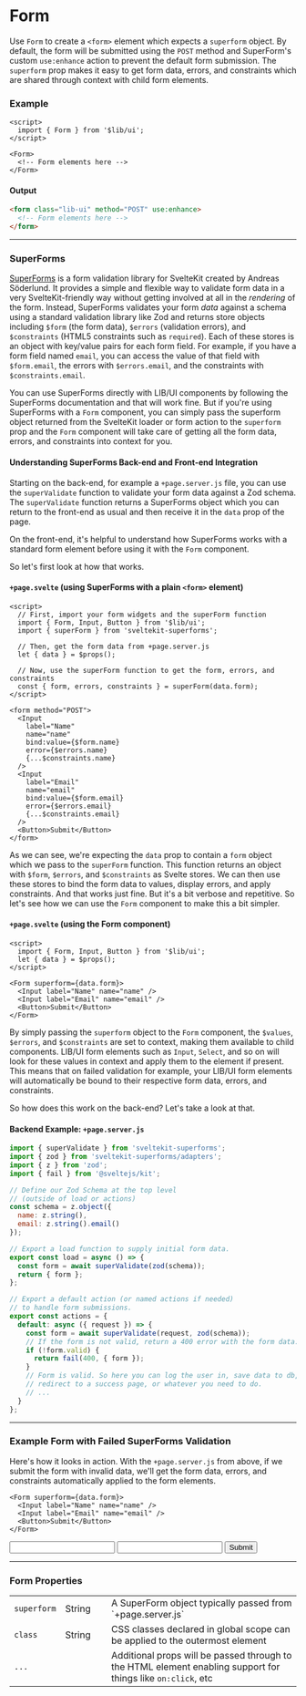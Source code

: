 <script>
  import { Form, Input, Button } from '$lib/ui';
  import Table from '$lib/components/Table.svelte';

  let { data } = $props();  
</script>

# Form

Use `Form` to create a `<form>` element which expects a `superform` object. By default, the form
will be submitted using the `POST` method and SuperForm's custom `use:enhance` action to prevent the
default form submission. The `superform` prop makes it easy to get form data, errors, and
constraints which are shared through context with child form elements.

### Example

```svelte
<script>
  import { Form } from '$lib/ui';
</script>

<Form>
  <!-- Form elements here -->
</Form>
```

#### Output

```html
<form class="lib-ui" method="POST" use:enhance>
  <!-- Form elements here -->
</form>
```
---

### SuperForms

[SuperForms](https://superforms.rocks) is a form validation library for SvelteKit created by Andreas
Söderlund. It provides a simple and flexible way to validate form data in a very SvelteKit-friendly
way without getting involved at all in the *rendering* of the form. Instead, SuperForms validates
your form *data* against a schema using a standard validation library like Zod and returns store
objects including `$form` (the form data), `$errors` (validation errors), and `$constraints` (HTML5
constraints such as `required`). Each of these stores is an object with key/value pairs for each
form field. For example, if you have a form field named `email`, you can access the value of that
field with `$form.email`, the errors with `$errors.email`, and the constraints with
`$constraints.email`.

You can use SuperForms directly with LIB/UI components by following the SuperForms documentation and
that will work fine. But if you're using SuperForms with a `Form` component, you can simply pass the
superform object returned from the SvelteKit loader or form action to the `superform` prop and the
`Form` component will take care of getting all the form data, errors, and constraints into context
for you.

#### Understanding SuperForms Back-end and Front-end Integration

Starting on the back-end, for example a `+page.server.js` file, you can use the `superValidate`
function to validate your form data against a Zod schema. The `superValidate` function returns a
SuperForms object which you can return to the front-end as usual and then receive it in the `data`
prop of the page.

On the front-end, it's helpful to understand how SuperForms works with a standard form element
before using it with the `Form` component. 

So let's first look at how that works.

#### `+page.svelte` (using SuperForms with a plain `<form>` element)
  
```svelte
<script>
  // First, import your form widgets and the superForm function
  import { Form, Input, Button } from '$lib/ui';
  import { superForm } from 'sveltekit-superforms';

  // Then, get the form data from +page.server.js
  let { data } = $props();

  // Now, use the superForm function to get the form, errors, and constraints
  const { form, errors, constraints } = superForm(data.form);
</script>

<form method="POST">
  <Input 
    label="Name" 
    name="name" 
    bind:value={$form.name} 
    error={$errors.name}
    {...$constraints.name}
  />
  <Input
    label="Email" 
    name="email" 
    bind:value={$form.email} 
    error={$errors.email}
    {...$constraints.email}
  />
  <Button>Submit</Button>
</form>
```
As we can see, we're expecting the `data` prop to contain a `form` object which we pass to the
`superForm` function. This function returns an object with `$form`, `$errors`, and `$constraints` as
Svelte stores. We can then use these stores to bind the form data to values, display errors, and
apply constraints. And that works just fine. But it's a bit verbose and repetitive. So let's see how
we can use the `Form` component to make this a bit simpler.


#### `+page.svelte` (using the Form component)
  
```svelte
<script>
  import { Form, Input, Button } from '$lib/ui';
  let { data } = $props();
</script>

<Form superform={data.form}>
  <Input label="Name" name="name" />
  <Input label="Email" name="email" />
  <Button>Submit</Button>
</Form>

```

By simply passing the `superform` object to the `Form` component, the `$values`, `$errors`, and
`$constraints` are set to context, making them available to child components. LIB/UI form elements
such as `Input`, `Select`, and so on will look for these values in context and apply them to the
element if present. This means that on failed validation for example, your LIB/UI form elements will
automatically be bound to their respective form data, errors, and constraints.

So how does this work on the back-end? Let's take a look at that.

#### Backend Example: `+page.server.js`

```js
import { superValidate } from 'sveltekit-superforms';
import { zod } from 'sveltekit-superforms/adapters';
import { z } from 'zod';
import { fail } from '@sveltejs/kit';

// Define our Zod Schema at the top level
// (outside of load or actions)
const schema = z.object({
  name: z.string(),
  email: z.string().email()
});

// Export a load function to supply initial form data.
export const load = async () => {
  const form = await superValidate(zod(schema));
  return { form };
};

// Export a default action (or named actions if needed) 
// to handle form submissions.
export const actions = {
  default: async ({ request }) => {
    const form = await superValidate(request, zod(schema));
    // If the form is not valid, return a 400 error with the form data.
    if (!form.valid) {
      return fail(400, { form });
    }
    // Form is valid. So here you can log the user in, save data to db, 
    // redirect to a success page, or whatever you need to do.
    // ...
  }
};
```

---

### Example Form with Failed SuperForms Validation

Here's how it looks in action. With the `+page.server.js` from above, if we submit the form with
invalid data, we'll get the form data, errors, and constraints automatically applied to the form
elements.

```svelte
<Form superform={data.form}>
  <Input label="Name" name="name" />
  <Input label="Email" name="email" />
  <Button>Submit</Button>
</Form>
```

<Form superform={data.form}>
  <Input label="Name" name="name" />
  <Input label="Email" name="email" />
  <Button>Submit</Button>
</Form>

---

<h3>Form Properties</h3>
<Table name="Form" type="props">
  <tr>
    <td><code>superform</code></td>
    <td>String</td>
    <td>&nbsp;</td>
    <td>A SuperForm object typically passed from `+page.server.js`</td>
  </tr>
  <tr>
    <td><code>class</code></td>
    <td>String</td>
    <td>&nbsp;</td>
    <td>CSS classes declared in global scope can be applied to the outermost element</td>
  </tr>
  <tr>
    <td><code>...</code></td>
    <td>&nbsp;</td>
    <td>&nbsp;</td>
    <td
      >Additional props will be passed through to the HTML element enabling support for things
      like
      <code>on:click</code>, etc</td
    >
  </tr>
</Table>


